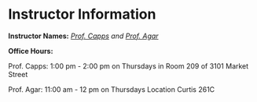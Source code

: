 # Instructor Information

**Instructor Names:** _[Prof. Capps](mailto:sc3623@drexel.edu?subject=ENGR131) and [Prof. Agar](mailto:jca92@drexel.edu?subject=ENGR131)_

**Office Hours:**

Prof. Capps: 1:00 pm - 2:00 pm on Thursdays in Room 209 of 3101 Market Street

Prof. Agar: 11:00 am - 12 pm on Thursdays Location Curtis 261C

